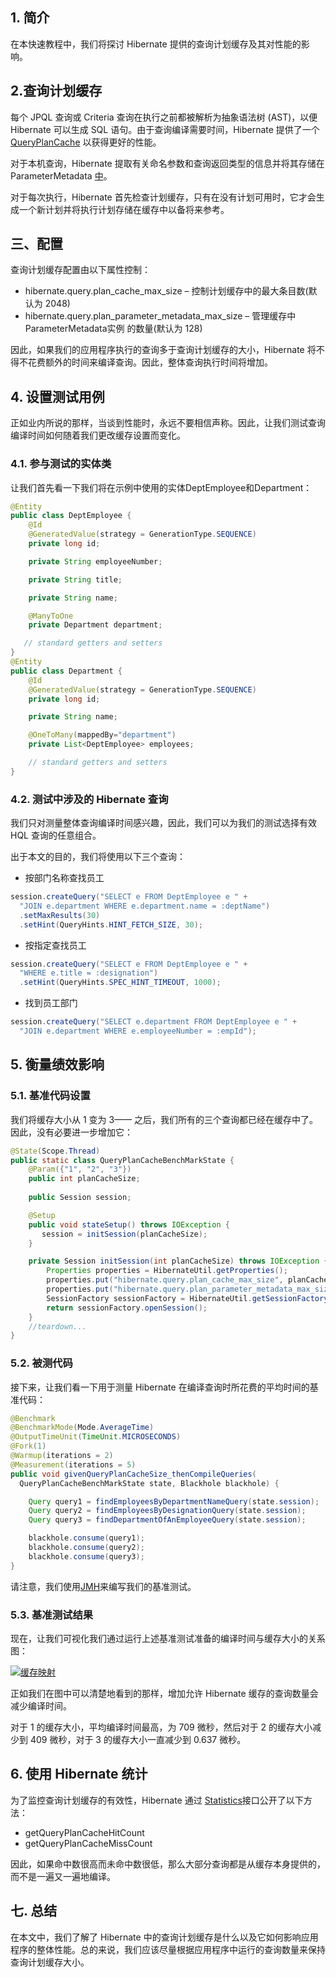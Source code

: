 ## 1. 简介

在本快速教程中，我们将探讨 Hibernate 提供的查询计划缓存及其对性能的影响。

## 2.查询计划缓存

每个 JPQL 查询或 Criteria 查询在执行之前都被解析为抽象语法树 (AST)，以便 Hibernate 可以生成 SQL 语句。由于查询编译需要时间，Hibernate 提供了一个[QueryPlanCache](https://docs.jboss.org/hibernate/orm/5.0/javadocs/org/hibernate/engine/query/spi/QueryPlanCache.html) 以获得更好的性能。

对于本机查询，Hibernate 提取有关命名参数和查询返回类型的信息并将其存储在 ParameterMetadata [中](https://docs.jboss.org/hibernate/orm/5.0/javadocs/org/hibernate/engine/query/spi/ParameterMetadata.html)。

对于每次执行，Hibernate 首先检查计划缓存，只有在没有计划可用时，它才会生成一个新计划并将执行计划存储在缓存中以备将来参考。

## 三、配置

查询计划缓存配置由以下属性控制：

-   hibernate.query.plan_cache_max_size – 控制计划缓存中的最大条目数(默认为 2048)
-   hibernate.query.plan_parameter_metadata_max_size – 管理缓存中ParameterMetadata实例 的数量(默认为 128)

因此，如果我们的应用程序执行的查询多于查询计划缓存的大小，Hibernate 将不得不花费额外的时间来编译查询。因此，整体查询执行时间将增加。

## 4. 设置测试用例

正如业内所说的那样，当谈到性能时，永远不要相信声称。因此，让我们测试查询编译时间如何随着我们更改缓存设置而变化。

### 4.1. 参与测试的实体类

让我们首先看一下我们将在示例中使用的实体DeptEmployee和Department：

```java
@Entity
public class DeptEmployee {
    @Id
    @GeneratedValue(strategy = GenerationType.SEQUENCE)
    private long id;

    private String employeeNumber;

    private String title;

    private String name;

    @ManyToOne
    private Department department;

   // standard getters and setters
}
@Entity
public class Department {
    @Id
    @GeneratedValue(strategy = GenerationType.SEQUENCE)
    private long id;

    private String name;

    @OneToMany(mappedBy="department")
    private List<DeptEmployee> employees;

    // standard getters and setters
}

```

### 4.2. 测试中涉及的 Hibernate 查询

我们只对测量整体查询编译时间感兴趣，因此，我们可以为我们的测试选择有效 HQL 查询的任意组合。

出于本文的目的，我们将使用以下三个查询：

-    按部门名称查找员工

```java
session.createQuery("SELECT e FROM DeptEmployee e " +
  "JOIN e.department WHERE e.department.name = :deptName")
  .setMaxResults(30)
  .setHint(QueryHints.HINT_FETCH_SIZE, 30);
```

-   按指定查找员工

```java
session.createQuery("SELECT e FROM DeptEmployee e " +
  "WHERE e.title = :designation")
  .setHint(QueryHints.SPEC_HINT_TIMEOUT, 1000);
```

-   找到员工部门

```java
session.createQuery("SELECT e.department FROM DeptEmployee e " +
  "JOIN e.department WHERE e.employeeNumber = :empId");
```

## 5. 衡量绩效影响

### 5.1. 基准代码设置

我们将缓存大小从 1 变为 3—— 之后，我们所有的三个查询都已经在缓存中了。因此，没有必要进一步增加它：

```java
@State(Scope.Thread)
public static class QueryPlanCacheBenchMarkState {
    @Param({"1", "2", "3"})
    public int planCacheSize;
    
    public Session session;

    @Setup
    public void stateSetup() throws IOException {
       session = initSession(planCacheSize);
    }

    private Session initSession(int planCacheSize) throws IOException {
        Properties properties = HibernateUtil.getProperties();
        properties.put("hibernate.query.plan_cache_max_size", planCacheSize);
        properties.put("hibernate.query.plan_parameter_metadata_max_size", planCacheSize);
        SessionFactory sessionFactory = HibernateUtil.getSessionFactoryByProperties(properties);
        return sessionFactory.openSession();
    }
    //teardown...
}
```

### 5.2. 被测代码

接下来，让我们看一下用于测量 Hibernate 在编译查询时所花费的平均时间的基准代码：

```java
@Benchmark
@BenchmarkMode(Mode.AverageTime)
@OutputTimeUnit(TimeUnit.MICROSECONDS)
@Fork(1)
@Warmup(iterations = 2)
@Measurement(iterations = 5)
public void givenQueryPlanCacheSize_thenCompileQueries(
  QueryPlanCacheBenchMarkState state, Blackhole blackhole) {

    Query query1 = findEmployeesByDepartmentNameQuery(state.session);
    Query query2 = findEmployeesByDesignationQuery(state.session);
    Query query3 = findDepartmentOfAnEmployeeQuery(state.session);

    blackhole.consume(query1);
    blackhole.consume(query2);
    blackhole.consume(query3);
}
```

请注意，我们使用[JMH](https://www.baeldung.com/java-microbenchmark-harness)来编写我们的基准测试。

### 5.3. 基准测试结果

现在，让我们可视化我们通过运行上述基准测试准备的编译时间与缓存大小的关系图：

[![缓存映射](https://www.baeldung.com/wp-content/uploads/2019/02/plan-cache.png)](https://www.baeldung.com/wp-content/uploads/2019/02/plan-cache.png)

正如我们在图中可以清楚地看到的那样，增加允许 Hibernate 缓存的查询数量会减少编译时间。

对于 1 的缓存大小，平均编译时间最高，为 709 微秒，然后对于 2 的缓存大小减少到 409 微秒，对于 3 的缓存大小一直减少到 0.637 微秒。

## 6. 使用 Hibernate 统计

为了监控查询计划缓存的有效性，Hibernate 通过 [Statistics](http://docs.jboss.org/hibernate/orm/5.0/javadocs/org/hibernate/stat/Statistics.html)接口公开了以下方法：

-   getQueryPlanCacheHitCount
-   getQueryPlanCacheMissCount

因此，如果命中数很高而未命中数很低，那么大部分查询都是从缓存本身提供的，而不是一遍又一遍地编译。

## 七. 总结

在本文中，我们了解了 Hibernate 中的查询计划缓存是什么以及它如何影响应用程序的整体性能。总的来说，我们应该尽量根据应用程序中运行的查询数量来保持查询计划缓存大小。